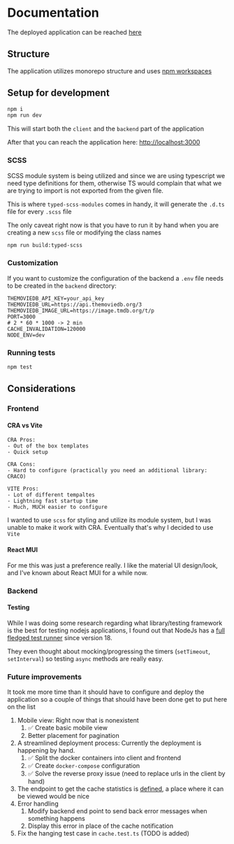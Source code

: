 # Documentation

The deployed application can be reached [here](https://rpi1.sslprvy.hu/assignment/)

## Structure
The application utilizes monorepo structure and uses [npm workspaces](https://docs.npmjs.com/cli/v10/using-npm/workspaces)


## Setup for development
```bash
npm i
npm run dev
```
This will start both the `client` and the `backend` part of the application

After that you can reach the application here: [http://localhost:3000](http://localhost:3000)

### SCSS
SCSS module system is being utilized and since we are using typescript we need type definitions for them,
otherwise TS would complain that what we are trying to import is not exported from the given file.

This is where `typed-scss-modules` comes in handy, it will generate the `.d.ts` file for every `.scss` file

The only caveat right now is that you have to run it by hand when you are creating a new `scss` file
or modifying the class names

```bash
npm run build:typed-scss
```

### Customization
If you want to customize the configuration of the backend a `.env` file needs to be created in the `backend` directory:
```
THEMOVIEDB_API_KEY=your_api_key
THEMOVIEDB_URL=https://api.themoviedb.org/3
THEMOVIEDB_IMAGE_URL=https://image.tmdb.org/t/p
PORT=3000
# 2 * 60 * 1000 -> 2 min
CACHE_INVALIDATION=120000
NODE_ENV=dev
```

### Running tests
```bash
npm test
```

## Considerations

### Frontend

#### CRA vs Vite
```
CRA Pros:
- Out of the box templates
- Quick setup

CRA Cons:
- Hard to configure (practically you need an additional library: CRACO)
```
```
VITE Pros:
- Lot of different tempaltes
- Lightning fast startup time
- Much, MUCH easier to configure 
```

I wanted to use `scss` for styling and utilize its module system, but I was unable to make it work with CRA.
Eventually that's why I decided to use `Vite`

#### React MUI
For me this was just a preference really. I like the material UI design/look, and I've known about React MUI for a while now.

### Backend
#### Testing
While I was doing some research regarding what library/testing framework is the best for testing nodejs applications,
I found out that NodeJs has a [full fledged test runner](https://nodejs.org/docs/latest-v20.x/api/test.html) since version 18.

They even thought about mocking/progressing the timers (`setTimeout`, `setInterval`) so testing `async` methods are really easy.

### Future improvements
It took me more time than it should have to configure and deploy the application so a couple of things
that should have been done get to put here on the list

1. Mobile view: Right now that is nonexistent
   1. ✅ Create basic mobile view
   2. Better placement for pagination
2. A streamlined deployment process: Currently the deployment is happening by hand.
   1. ✅ Split the docker containers into client and frontend
   2. ✅ Create `docker-compose` configuration
   3. ✅ Solve the reverse proxy issue (need to replace urls in the client by hand)
3. The endpoint to get the cache statistics is [defined](https://rpi1.sslprvy.hu/assignment/cache-stats), a place where it can be viewed would be nice
4. Error handling
   1. Modify backend end point to send back error messages when something happens
   2. Display this error in place of the cache notification
5. Fix the hanging test case in `cache.test.ts` (TODO is added)
